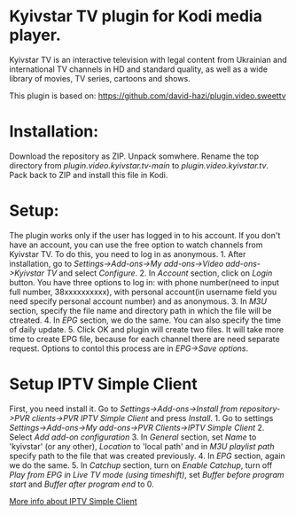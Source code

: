 # Kyivstar TV plugin for Kodi media player.

Kyivstar TV is an interactive television with legal content from Ukrainian and international TV channels in HD and standard quality, as well as a wide library of movies, TV series, cartoons and shows.

This plugin is based on: https://github.com/david-hazi/plugin.video.sweettv

# Installation:

Download the repository as ZIP. Unpack somwhere.
Rename the top directory from *plugin.video.kyivstar.tv-main* to *plugin.video.kyivstar.tv*.
Pack back to ZIP and install this file in Kodi.

# Setup:

The plugin works only if the user has logged in to his account. If you don't have an account, you can use the free option to watch channels from Kyivstar TV. To do this, you need to log in as anonymous.
    1. After installation, go to *Settings->Add-ons->My add-ons->Video add-ons->Kyivstar TV* and select *Configure*.
    2. In *Account* section, click on *Login* button. You have three options to log in: with phone number(need to input full number, 38xxxxxxxxxx), with personal account(in username field you need specify personal account number) and as anonymous.
    3. In *M3U* section, specify the file name and directory path in which the file will be ctreated.
    4. In *EPG* section, we do the same. You can also specify the time of daily update.
    5. Click OK and plugin will create two files.
It will take more time to create EPG file, because for each channel there are need separate request. Options to contol this process are in *EPG->Save options*.

# Setup IPTV Simple Client

First, you need install it. Go to *Settings->Add-ons->Install from repository->PVR clients->PVR IPTV Simple Client* and press *Install*.
    1. Go to settings *Settings->Add-ons->My add-ons->PVR Clients->IPTV Simple Client*
    2. Select *Add add-on configuration*
    3. In *General* section, set *Name* to 'kyivstar' (or any other), *Location* to 'local path' and in *M3U playlist path* specify path to the file that was created previously.
    4. In *EPG* section, again we do the same.
    5. In *Catchup* section, turn on *Enable Catchup*, turn off *Play from EPG in Live TV mode (using timeshift)*, set *Buffer before program start* and *Buffer after program end* to 0.

[More info about IPTV Simple Client](https://kodi.wiki/view/Add-on:PVR_IPTV_Simple_Client)

